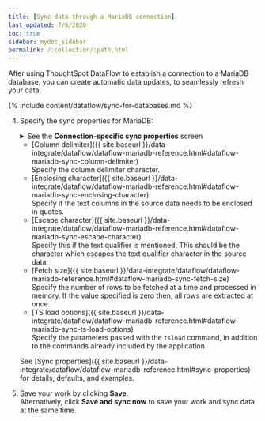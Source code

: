 ```yaml
---
title: [Sync data through a MariaDB connection]
last_updated: 7/6/2020
toc: true
sidebar: mydoc_sidebar
permalink: /:collection/:path.html
---
```

After using ThoughtSpot DataFlow to establish a connection to a MariaDB database, you can create automatic data updates, to seamlessly refresh your data.

{% include content/dataflow/sync-for-databases.md %}

4. Specify the sync properties for MariaDB:

   <details>
     <summary>See the <strong>Connection-specific sync properties</strong> screen</summary>
     <p><img src="../../images/dataflow-set-sync-properties-draft.png" alt="Enter sync details" /></p>
   </details>

   <!--![Enter connection details]({{ site.baseurl }}/images/dataflow-mariadb-sync.png "Enter connection details")-->

   * [Column delimiter]({{ site.baseurl }}/data-integrate/dataflow/dataflow-mariadb-reference.html#dataflow-mariadb-sync-column-delimiter)<br/>Specify the column delimiter character.
   * [Enclosing character]({{ site.baseurl }}/data-integrate/dataflow/dataflow-mariadb-reference.html#dataflow-mariadb-sync-enclosing-character)<br/>Specify if the text columns in the source data needs to be enclosed in quotes.
   * [Escape character]({{ site.baseurl }}/data-integrate/dataflow/dataflow-mariadb-reference.html#dataflow-mariadb-sync-escape-character)<br/>Specify this if the text qualifier is mentioned. This should be the character which escapes the text qualifier character in the source data.
   * [Fetch size]({{ site.baseurl }}/data-integrate/dataflow/dataflow-mariadb-reference.html#dataflow-mariadb-sync-fetch-size)<br/>Specify the number of rows to be fetched at a time and processed in memory. If the value specified is zero then, all rows are extracted at once.
   * [TS load options]({{ site.baseurl }}/data-integrate/dataflow/dataflow-mariadb-reference.html#dataflow-mariadb-sync-ts-load-options)<br/>Specify the parameters passed with the <code>tsload</code> command, in addition to the commands already included by the application.

   See [Sync properties]({{ site.baseurl }}/data-integrate/dataflow/dataflow-mariadb-reference.html#sync-properties) for details, defaults, and examples.

5. Save your work by clicking **Save**.<br/>Alternatively, click **Save and sync now** to save your work and sync data at the same time.

